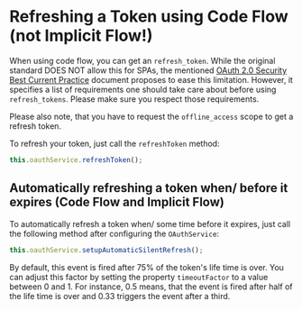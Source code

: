 # Refreshing a Token using Code Flow (not Implicit Flow!)

When using code flow, you can get an ``refresh_token``. While the original standard DOES NOT allow this for SPAs, the mentioned [OAuth 2.0 Security Best Current Practice](https://tools.ietf.org/html/draft-ietf-oauth-security-topics-13) document proposes to ease this limitation. However, it specifies a list of requirements one should take care about before using ``refresh_tokens``. Please make sure you respect those requirements.

Please also note, that you have to request the ``offline_access`` scope to get a refresh token.

To refresh your token, just call the ``refreshToken`` method:

```typescript
this.oauthService.refreshToken();
```


## Automatically refreshing a token when/ before it expires (Code Flow and Implicit Flow)

To automatically refresh a token when/ some time before it expires, just call the following method after configuring the ``OAuthService``:

```TypeScript
this.oauthService.setupAutomaticSilentRefresh();
```

By default, this event is fired after 75% of the token's life time is over. You can adjust this factor by setting the property ``timeoutFactor`` to a value between 0 and 1. For instance, 0.5 means, that the event is fired after half of the life time is over and 0.33 triggers the event after a third.
